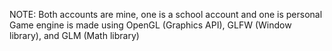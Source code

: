 NOTE: Both accounts are mine, one is a school account and one is personal
Game engine is made using OpenGL (Graphics API), GLFW (Window library), and GLM (Math library)
